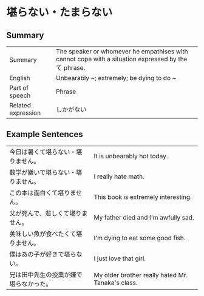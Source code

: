 # 堪らない・たまらない

## Summary

<table><tr>   <td>Summary</td>   <td>The speaker or whomever he empathises with cannot cope with a situation expressed by the て phrase.</td></tr><tr>   <td>English</td>   <td>Unbearably ~; extremely; be dying to do ~</td></tr><tr>   <td>Part of speech</td>   <td>Phrase</td></tr><tr>   <td>Related expression</td>   <td>しかがない</td></tr></table>

## Example Sentences

<table><tr>   <td>今日は暑くて堪らない・堪りません。</td>   <td>It is unbearably hot today.</td></tr><tr>   <td>数学が嫌いで堪らない・堪りません。</td>   <td>I really hate math.</td></tr><tr>   <td>この本は面白くて堪りません。</td>   <td>This book is extremely interesting.</td></tr><tr>   <td>父が死んで、悲しくて堪りません。</td>   <td>My father died and I'm awfully sad.</td></tr><tr>   <td>美味しい魚が食べたくて堪りません。</td>   <td>I'm dying to eat some good fish.</td></tr><tr>   <td>僕はあの子が好きで堪らない。</td>   <td>I just love that girl.</td></tr><tr>   <td>兄は田中先生の授業が嫌で堪らなかった。</td>   <td>My older brother really hated Mr. Tanaka's class.</td></tr></table>

